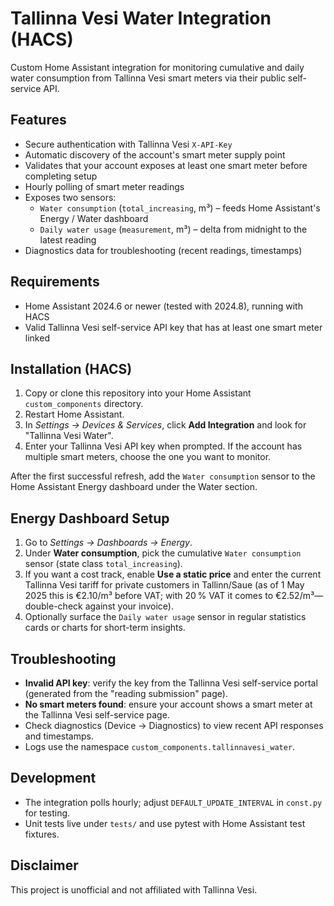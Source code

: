 # Tallinna Vesi Water Integration (HACS)

Custom Home Assistant integration for monitoring cumulative and daily water consumption from Tallinna Vesi smart meters via their public self-service API.

## Features

- Secure authentication with Tallinna Vesi `X-API-Key`
- Automatic discovery of the account's smart meter supply point
- Validates that your account exposes at least one smart meter before completing setup
- Hourly polling of smart meter readings
- Exposes two sensors:
  - `Water consumption` (`total_increasing`, m³) – feeds Home Assistant's Energy / Water dashboard
  - `Daily water usage` (`measurement`, m³) – delta from midnight to the latest reading
- Diagnostics data for troubleshooting (recent readings, timestamps)

## Requirements

- Home Assistant 2024.6 or newer (tested with 2024.8), running with HACS
- Valid Tallinna Vesi self-service API key that has at least one smart meter linked

## Installation (HACS)

1. Copy or clone this repository into your Home Assistant `custom_components` directory.
2. Restart Home Assistant.
3. In *Settings → Devices & Services*, click **Add Integration** and look for "Tallinna Vesi Water".
4. Enter your Tallinna Vesi API key when prompted. If the account has multiple smart meters, choose the one you want to monitor.

After the first successful refresh, add the `Water consumption` sensor to the Home Assistant Energy dashboard under the Water section.

## Energy Dashboard Setup

1. Go to *Settings → Dashboards → Energy*.
2. Under **Water consumption**, pick the cumulative `Water consumption` sensor (state class `total_increasing`).
3. If you want a cost track, enable **Use a static price** and enter the current Tallinna Vesi tariff for private customers in Tallinn/Saue (as of 1 May 2025 this is €2.10/m³ before VAT; with 20 % VAT it comes to €2.52/m³—double-check against your invoice).
4. Optionally surface the `Daily water usage` sensor in regular statistics cards or charts for short-term insights.

## Troubleshooting

- **Invalid API key**: verify the key from the Tallinna Vesi self-service portal (generated from the "reading submission" page).
- **No smart meters found**: ensure your account shows a smart meter at the Tallinna Vesi self-service page.
- Check diagnostics (Device → Diagnostics) to view recent API responses and timestamps.
- Logs use the namespace `custom_components.tallinnavesi_water`.

## Development

- The integration polls hourly; adjust `DEFAULT_UPDATE_INTERVAL` in `const.py` for testing.
- Unit tests live under `tests/` and use pytest with Home Assistant test fixtures.

## Disclaimer

This project is unofficial and not affiliated with Tallinna Vesi.
